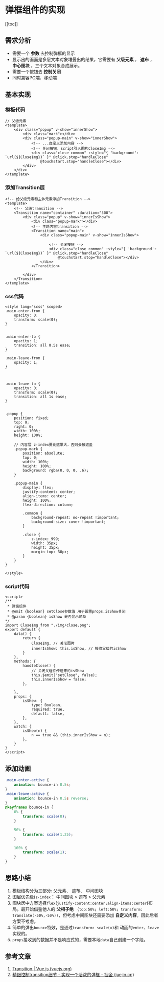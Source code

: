 # 弹框组件的实现

[[toc]]



## 需求分析

- 需要一个 **参数** 去控制弹框的显示
- 显示出的画面是多层文本对象堆叠出的结果，它需要有 **父级元素** ， **遮布** ， **中心图块** ，三个文本对象合成展示。
- 需要一个按钮去 **控制关闭**
- 同时兼容PC端，移动端



## 基本实现

### 模板代码

```vue
// 父级元素
<template>
    <div class="popup" v-show="innerShow">
        <div class="mark"></div>
        <div class="popup-main" v-show="innerShow">
            <!-- ...自定义添加内容 -->
            <!-- 关闭按钮，script引入图片CloseImg -->
            <div class="close common" :style="{ 'background': `url(${CloseImg})` }" @click.stop="handleClose"
                @touchstart.stop="handleClose"></div>
        </div>
    </div>
</template>
```

### 添加Transition层
```vue
<!-- 给父级元素和主体元素添加Transition -->
<template>
    <!-- 父级transition -->
    <Transition name="container" :duration="500">
        <div class="popup" v-show="innerIsShow">
            <div class="popup-mark"></div>
            <!-- 主题内容transition -->
            <Transition name="main">
                <div class="popup-main" v-show="innerIsShow">

                    <!-- 关闭按钮 -->
                    <div class="close common" :style="{ 'background': `url(${CloseImg})` }" @click.stop="handleClose"
                        @touchstart.stop="handleClose"></div>
                </div>
            </Transition>

        </div>
    </Transition>
</template>
```

### css代码
```less
<style lang="scss" scoped>
.main-enter-from {
    opacity: 0;
    transform: scale(0);
}


.main-enter-to {
    opacity: 1;
    transition: all 0.5s ease;
}

.main-leave-from {
    opacity: 1;
}



.main-leave-to {
    opacity: 0;
    transform: scale(0);
    transition: all 1s ease;
}


.popup {
    position: fixed;
    top: 0;
    right: 0;
    width: 100%;
    height: 100%;

    // 内容层 z-index要比遮罩大，否则会被遮盖
    .popup-mark {
        position: absolute;
        top: 0;
        width: 100%;
        height: 100%;
        background: rgba(0, 0, 0, .6);
    }

    .popup-main {
        display: flex;
        justify-content: center;
        align-items: center;
        height: 100%;
        flex-direction: column;

        .common {
            background-repeat: no-repeat !important;
            background-size: cover !important;
        }

        .close {
            z-index: 999;
            width: 35px;
            height: 35px;
            margin-top: 30px;
        }
    }
}

</style>

```



### script代码
```vue
<script>
/**
 * 弹窗组件
 * @emit {boolean} setClose参数值 用于设置props.isShow关闭
 * @param {boolean} isShow 是否显示勋章
*/
import CloseImg from "./img/close.png";
export default {
    data() {
        return {
            CloseImg, // 关闭图片
            innerIsShow: this.isShow, // 接收父级的isShow
        }
    },
    methods: {
        handleClose() {
            // 关闭父组件传进来的isShow
            this.$emit("setClose", false);
            this.innerIsShow = false;
        },

    },
    props: {
        isShow: {
            type: Boolean,
            required: true,
            default: false,
        },
    },
    watch: {
        isShow(n) {
            n == true && (this.innerIsShow = n);
        },
    }
}
</script>
```







## 添加动画
```scss
.main-enter-active {
    animation: bounce-in 0.5s;
}
.main-leave-active {
    animation: bounce-in 0.5s reverse;
}
@keyframes bounce-in {
    0% {
        transform: scale(0);
    }

    50% {
        transform: scale(1.25);
    }

    100% {
        transform: scale(1);
    }
}
```



## 思路小结
1. 模板结构分为三部分: 父元素、 遮布、 中间图块
2. 图层优先级(`z-index`： 中间图块 > 遮布 > 父元素
3. 图块居中方案选择`flex`(`justify-content:center;align-items:center`)布局。最开始借鉴他人的 **父相子绝** （`top:50%; left:50%; transform: translate(-50%,-50%))`，但考虑中间图块还需要添加 **自定义内容**，因此后者方案不考虑。
4. 简单的弹出`bounce`特效，是通过`transform: scale(x)`和 动画的`enter`、`leave`实现的。
5. `props`接收到的数据并不是响应式的，需要本地`data`自己创建一个字段。

## 参考文章

1. [Transition | Vue.js (vuejs.org)](https://vuejs.org/guide/built-ins/transition.html#the-transition-component)
2. [精细控制transition细节 - 实现一个活泼的弹框 - 掘金 (juejin.cn)](https://juejin.cn/post/6921644175200878606)